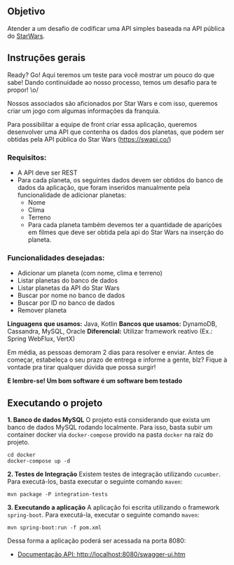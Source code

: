## Objetivo

Atender a um desafio de codificar uma API simples baseada na API pública do [StarWars](https://swapi.co/).

## Instruções gerais

Ready? Go! Aqui teremos um teste para você mostrar um pouco do que sabe!
Dando continuidade ao nosso processo, temos um desafio para te propor! \o/

Nossos associados são aficionados por Star Wars e com isso, queremos criar um jogo com algumas informações da franquia.

Para possibilitar a equipe de front criar essa aplicação, queremos desenvolver uma API que contenha os dados dos planetas, que podem ser obtidas pela API pública do Star Wars (https://swapi.co/)

### Requisitos:

* A API deve ser REST
* Para cada planeta, os seguintes dados devem ser obtidos do banco de dados da aplicação, que foram inseridos manualmente pela funcionalidade de adicionar planetas:
  * Nome
  * Clima
  * Terreno
  * Para cada planeta também devemos ter a quantidade de aparições em filmes que deve ser obtida pela api do Star Wars na inserção do planeta.

### Funcionalidades desejadas:

* Adicionar um planeta (com nome, clima e terreno)
* Listar planetas do banco de dados
* Listar planetas da API do Star Wars
* Buscar por nome no banco de dados
* Buscar por ID no banco de dados
* Remover planeta

**Linguagens que usamos:** Java, Kotlin
**Bancos que usamos:** DynamoDB, Cassandra, MySQL, Oracle
**Diferencial:** Utilizar framework reativo (Ex.: Spring WebFlux, VertX)

Em média, as pessoas demoram 2 dias para resolver e enviar.
Antes de começar, estabeleça o seu prazo de entrega e informe a gente, blz?
Fique à vontade pra tirar qualquer dúvida que possa surgir!

**E lembre-se! Um bom software é um software bem testado**

## Executando o projeto

**1. Banco de dados MySQL**
O projeto está considerando que exista um banco de dados MySQL rodando localmente. Para isso, basta subir um container docker via `docker-compose` provido na pasta `docker` na raiz do projeto.
```
cd docker
docker-compose up -d
```

**2. Testes de Integração**
Existem testes de integração utilizando `cucumber`. Para executá-los, basta executar o seguinte comando `maven`:
```
mvn package -P integration-tests
```

**3. Executando a aplicação**
A aplicação foi escrita utilizando o framework `spring-boot`. Para executá-la, executar o seguinte comando `maven`:
```
mvn spring-boot:run -f pom.xml
```
Dessa forma a aplicação poderá ser acessada na porta 8080:
* [Documentação API: http://localhost:8080/swagger-ui.htm](http://localhost:8080/swagger-ui.htm)